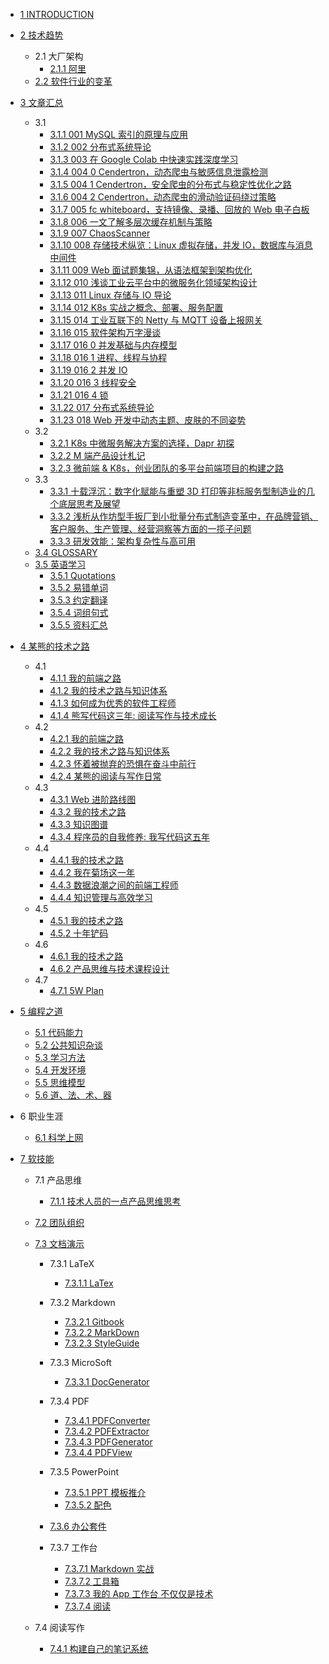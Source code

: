   - [1 INTRODUCTION](/INTRODUCTION.md)
  - [2 技术趋势](/技术趋势/README.md)
    - 2.1 大厂架构
      - [2.1.1 阿里](/技术趋势/大厂架构/阿里.md)
    - [2.2 软件行业的变革](/技术趋势/软件行业的变革.md)
  - [3 文章汇总](/文章汇总/README.md)
    - 3.1 
      - [3.1.1 001 MySQL 索引的原理与应用](/文章汇总/2019/2019-001-MySQL%20索引的原理与应用.md)
      - [3.1.2 002 分布式系统导论](/文章汇总/2019/2019-002-分布式系统导论.md)
      - [3.1.3 003 在 Google Colab 中快速实践深度学习](/文章汇总/2019/2019-003-在%20Google%20Colab%20中快速实践深度学习.md)
      - [3.1.4 004 0 Cendertron，动态爬虫与敏感信息泄露检测](/文章汇总/2019/2019-004-0-Cendertron，动态爬虫与敏感信息泄露检测.md)
      - [3.1.5 004 1 Cendertron，安全爬虫的分布式与稳定性优化之路](/文章汇总/2019/2019-004-1-Cendertron，安全爬虫的分布式与稳定性优化之路.md)
      - [3.1.6 004 2 Cendertron，动态爬虫的滑动验证码绕过策略](/文章汇总/2019/2019-004-2-Cendertron，动态爬虫的滑动验证码绕过策略.md)
      - [3.1.7 005 fc whiteboard，支持镜像、录播、回放的 Web 电子白板](/文章汇总/2019/2019-005-fc-whiteboard，支持镜像、录播、回放的%20Web%20电子白板.md)
      - [3.1.8 006 一文了解多层次缓存机制与策略](/文章汇总/2019/2019-006-一文了解多层次缓存机制与策略.md)
      - [3.1.9 007 ChaosScanner](/文章汇总/2019/2019-007-ChaosScanner.md)
      - [3.1.10 008 存储技术纵览：Linux 虚拟存储，并发 IO，数据库与消息中间件](/文章汇总/2019/2019-008-存储技术纵览：Linux%20虚拟存储，并发%20IO，数据库与消息中间件.md)
      - [3.1.11 009 Web 面试题集锦，从语法框架到架构优化](/文章汇总/2019/2019-009-Web%20面试题集锦，从语法框架到架构优化.md)
      - [3.1.12 010 浅谈工业云平台中的微服务化领域架构设计](/文章汇总/2019/2019-010-浅谈工业云平台中的微服务化领域架构设计.md)
      - [3.1.13 011 Linux 存储与 IO 导论](/文章汇总/2019/2019-011-Linux%20存储与%20IO%20导论.md)
      - [3.1.14 012 K8s 实战之概念、部署、服务配置](/文章汇总/2019/2019-012-K8s%20实战之概念、部署、服务配置.md)
      - [3.1.15 014 工业互联下的 Netty 与 MQTT 设备上报网关](/文章汇总/2019/2019-014-工业互联下的%20Netty%20与%20MQTT%20设备上报网关.md)
      - [3.1.16 015 软件架构万字漫谈](/文章汇总/2019/2019-015-软件架构万字漫谈.md)
      - [3.1.17 016 0 并发基础与内存模型](/文章汇总/2019/2019-016-0-并发基础与内存模型.md)
      - [3.1.18 016 1 进程、线程与协程](/文章汇总/2019/2019-016-1-进程、线程与协程.md)
      - [3.1.19 016 2 并发 IO](/文章汇总/2019/2019-016-2-并发%20IO.md)
      - [3.1.20 016 3 线程安全](/文章汇总/2019/2019-016-3-线程安全.md)
      - [3.1.21 016 4 锁](/文章汇总/2019/2019-016-4-锁.md)
      - [3.1.22 017 分布式系统导论](/文章汇总/2019/2019-017-分布式系统导论.md)
      - [3.1.23 018 Web 开发中动态主题、皮肤的不同姿势](/文章汇总/2019/2019-018-Web%20开发中动态主题、皮肤的不同姿势.md)
    - 3.2 
      - [3.2.1 K8s 中微服务解决方案的选择，Dapr 初探](/文章汇总/2020/K8s%20中微服务解决方案的选择，Dapr%20初探.md)
      - [3.2.2 M 端产品设计札记](/文章汇总/2020/M%20端产品设计札记.md)
      - [3.2.3 微前端 & K8s，创业团队的多平台前端项目的构建之路](/文章汇总/2020/微前端%20&%20K8s，创业团队的多平台前端项目的构建之路.md)
    - 3.3 
      - [3.3.1 十载浮沉：数字化赋能与重塑 3D 打印等非标服务型制造业的几个底层思考及展望](/文章汇总/2021/十载浮沉：数字化赋能与重塑%203D%20打印等非标服务型制造业的几个底层思考及展望.md)
      - [3.3.2 浅析从作坊型手扳厂到小批量分布式制造变革中，在品牌营销、客户服务、生产管理、经营洞察等方面的一揽子问题](/文章汇总/2021/浅析从作坊型手扳厂到小批量分布式制造变革中，在品牌营销、客户服务、生产管理、经营洞察等方面的一揽子问题.md)
      - [3.3.3 研发效能：架构复杂性与高可用](/文章汇总/2021/研发效能：架构复杂性与高可用.md)
    - [3.4 GLOSSARY](/文章汇总/GLOSSARY.md)
    - [3.5 英语学习](/文章汇总/英语学习/README.md)
      - [3.5.1 Quotations](/文章汇总/英语学习/Quotations.md)
      - [3.5.2 易错单词](/文章汇总/英语学习/易错单词.md)
      - [3.5.3 约定翻译](/文章汇总/英语学习/约定翻译.md)
      - [3.5.4 词组句式](/文章汇总/英语学习/词组句式.md)
      - [3.5.5 资料汇总](/文章汇总/英语学习/资料汇总.md)
  - [4 某熊的技术之路](/某熊的技术之路/README.md)
    - 4.1 
      - [4.1.1 我的前端之路](/某熊的技术之路/2015/2015-我的前端之路.md)
      - [4.1.2 我的技术之路与知识体系](/某熊的技术之路/2015/2015-我的技术之路与知识体系.md)
      - [4.1.3 如何成为优秀的软件工程师](/某熊的技术之路/2015/如何成为优秀的软件工程师.md)
      - [4.1.4 熊写代码这三年: 阅读写作与技术成长](/某熊的技术之路/2015/熊写代码这三年:%20阅读写作与技术成长.md)
    - 4.2 
      - [4.2.1 我的前端之路](/某熊的技术之路/2016/2016-我的前端之路.md)
      - [4.2.2 我的技术之路与知识体系](/某熊的技术之路/2016/2016-我的技术之路与知识体系.md)
      - [4.2.3 怀着被抛弃的恐惧在奋斗中前行](/某熊的技术之路/2016/怀着被抛弃的恐惧在奋斗中前行.md)
      - [4.2.4 某熊的阅读与写作日常](/某熊的技术之路/2016/某熊的阅读与写作日常.md)
    - 4.3 
      - [4.3.1 Web 进阶路线图](/某熊的技术之路/2017/2017-Web%20进阶路线图.md)
      - [4.3.2 我的技术之路](/某熊的技术之路/2017/2017-我的技术之路.md)
      - [4.3.3 知识图谱](/某熊的技术之路/2017/2017-知识图谱.md)
      - [4.3.4 程序员的自我修养: 我写代码这五年](/某熊的技术之路/2017/程序员的自我修养:%20我写代码这五年.md)
    - 4.4 
      - [4.4.1 我的技术之路](/某熊的技术之路/2018/2018-我的技术之路.md)
      - [4.4.2 我在菊场这一年](/某熊的技术之路/2018/我在菊场这一年.md)
      - [4.4.3 数据浪潮之间的前端工程师](/某熊的技术之路/2018/数据浪潮之间的前端工程师.md)
      - [4.4.4 知识管理与高效学习](/某熊的技术之路/2018/知识管理与高效学习.md)
    - 4.5 
      - [4.5.1 我的技术之路](/某熊的技术之路/2019/2019-我的技术之路.md)
      - [4.5.2 十年铲码](/某熊的技术之路/2019/十年铲码.md)
    - 4.6 
      - [4.6.1 我的技术之路](/某熊的技术之路/2020/2020-我的技术之路.md)
      - [4.6.2 产品思维与技术课程设计](/某熊的技术之路/2020/产品思维与技术课程设计.md)
    - 4.7 
      - [4.7.1 5W Plan](/某熊的技术之路/2021/5W%20Plan.md)
  - [5 编程之道](/编程之道/README.md)
    - [5.1 代码能力](/编程之道/代码能力.md)
    - [5.2 公共知识杂谈](/编程之道/公共知识杂谈.md)
    - [5.3 学习方法](/编程之道/学习方法.md)
    - [5.4 开发环境](/编程之道/开发环境.md)
    - [5.5 思维模型](/编程之道/思维模型.md)
    - [5.6 道、法、术、器](/编程之道/道、法、术、器.md)
  - 6 职业生涯
    - [6.1 科学上网](/职业生涯/科学上网/README.md)
      
  - [7 软技能](/软技能/README.md)
    - 7.1 产品思维
      - [7.1.1 技术人员的一点产品思维思考](/软技能/产品思维/2022-技术人员的一点产品思维思考.md)
    - [7.2 团队组织](/软技能/团队组织/README.md)
      
    - [7.3 文档演示](/软技能/文档演示/README.md)
      - 7.3.1 LaTeX
        - [7.3.1.1 LaTex](/软技能/文档演示/LaTeX/LaTex.md)
      - 7.3.2 Markdown
        - [7.3.2.1 Gitbook](/软技能/文档演示/Markdown/Gitbook.md)
        - [7.3.2.2 MarkDown](/软技能/文档演示/Markdown/MarkDown.md)
        - [7.3.2.3 StyleGuide](/软技能/文档演示/Markdown/StyleGuide.md)
      - 7.3.3 MicroSoft
        - [7.3.3.1 DocGenerator](/软技能/文档演示/MicroSoft/DocGenerator.md)
      - 7.3.4 PDF
        - [7.3.4.1 PDFConverter](/软技能/文档演示/PDF/PDFConverter.md)
        - [7.3.4.2 PDFExtractor](/软技能/文档演示/PDF/PDFExtractor.md)
        - [7.3.4.3 PDFGenerator](/软技能/文档演示/PDF/PDFGenerator.md)
        - [7.3.4.4 PDFView](/软技能/文档演示/PDF/PDFView.md)
      - 7.3.5 PowerPoint
        - [7.3.5.1 PPT 模板推介](/软技能/文档演示/PowerPoint/PPT%20模板推介.md)
        - [7.3.5.2 配色](/软技能/文档演示/PowerPoint/配色/README.md)
          
      - [7.3.6 办公套件](/软技能/文档演示/办公套件/README.md)
        
      - 7.3.7 工作台
        - [7.3.7.1 Markdown 实战](/软技能/文档演示/工作台/Markdown%20实战.md)
        - [7.3.7.2 工具箱](/软技能/文档演示/工作台/工具箱.md)
        - [7.3.7.3 我的 App 工作台 不仅仅是技术](/软技能/文档演示/工作台/我的%20App%20工作台-不仅仅是技术.md)
        - [7.3.7.4 阅读](/软技能/文档演示/工作台/阅读.md)
    - 7.4 阅读写作
      - [7.4.1 构建自己的笔记系统](/软技能/阅读写作/构建自己的笔记系统.md)